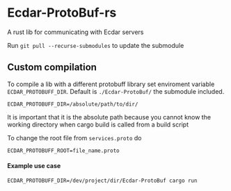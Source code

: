 # Ecdar-ProtoBuf-rs
A rust lib for communicating with Ecdar servers

Run ```git pull --recurse-submodules``` to update the submodule


## Custom compilation
To compile a lib with a different protobuff library set enviroment variable `ECDAR_PROTOBUFF_DIR`. Default is `./Ecdar-ProtoBuf/` the submodule included.
```
ECDAR_PROTOBUFF_DIR=/absolute/path/to/dir/
```
It is important that it is the absolute path because you cannot know the working directory when cargo build is called from a build script


To change the root file from `services.proto` do
```
ECDAR_PROTOBUFF_ROOT=file_name.proto
```


#### Example use case

```
ECDAR_PROTOBUFF_DIR=/dev/project/dir/Ecdar-ProtoBuf cargo run

```



